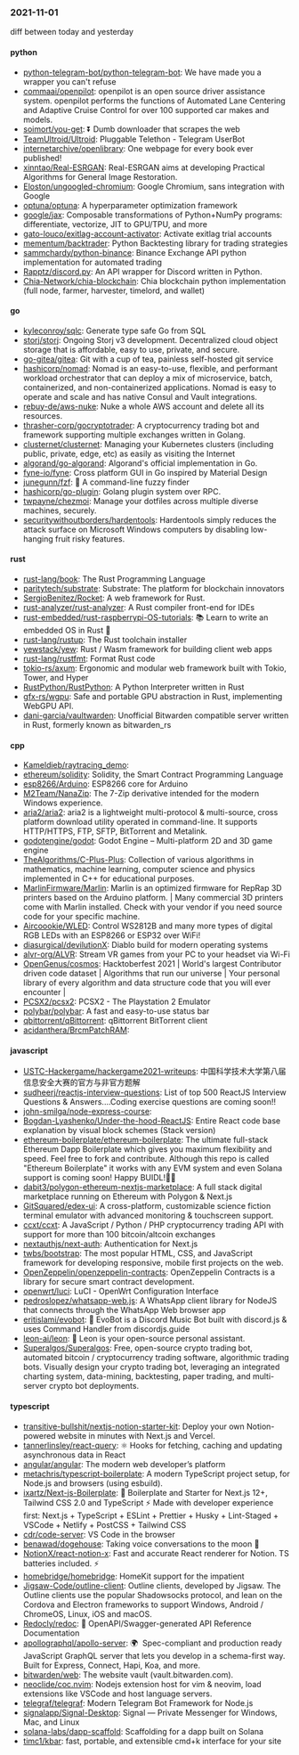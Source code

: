 ### 2021-11-01
diff between today and yesterday

#### python
* [python-telegram-bot/python-telegram-bot](https://github.com/python-telegram-bot/python-telegram-bot): We have made you a wrapper you can't refuse
* [commaai/openpilot](https://github.com/commaai/openpilot): openpilot is an open source driver assistance system. openpilot performs the functions of Automated Lane Centering and Adaptive Cruise Control for over 100 supported car makes and models.
* [soimort/you-get](https://github.com/soimort/you-get): ⏬ Dumb downloader that scrapes the web
* [TeamUltroid/Ultroid](https://github.com/TeamUltroid/Ultroid): Pluggable Telethon - Telegram UserBot
* [internetarchive/openlibrary](https://github.com/internetarchive/openlibrary): One webpage for every book ever published!
* [xinntao/Real-ESRGAN](https://github.com/xinntao/Real-ESRGAN): Real-ESRGAN aims at developing Practical Algorithms for General Image Restoration.
* [Eloston/ungoogled-chromium](https://github.com/Eloston/ungoogled-chromium): Google Chromium, sans integration with Google
* [optuna/optuna](https://github.com/optuna/optuna): A hyperparameter optimization framework
* [google/jax](https://github.com/google/jax): Composable transformations of Python+NumPy programs: differentiate, vectorize, JIT to GPU/TPU, and more
* [gato-louco/exitlag-account-activator](https://github.com/gato-louco/exitlag-account-activator): Activate exitlag trial accounts
* [mementum/backtrader](https://github.com/mementum/backtrader): Python Backtesting library for trading strategies
* [sammchardy/python-binance](https://github.com/sammchardy/python-binance): Binance Exchange API python implementation for automated trading
* [Rapptz/discord.py](https://github.com/Rapptz/discord.py): An API wrapper for Discord written in Python.
* [Chia-Network/chia-blockchain](https://github.com/Chia-Network/chia-blockchain): Chia blockchain python implementation (full node, farmer, harvester, timelord, and wallet)

#### go
* [kyleconroy/sqlc](https://github.com/kyleconroy/sqlc): Generate type safe Go from SQL
* [storj/storj](https://github.com/storj/storj): Ongoing Storj v3 development. Decentralized cloud object storage that is affordable, easy to use, private, and secure.
* [go-gitea/gitea](https://github.com/go-gitea/gitea): Git with a cup of tea, painless self-hosted git service
* [hashicorp/nomad](https://github.com/hashicorp/nomad): Nomad is an easy-to-use, flexible, and performant workload orchestrator that can deploy a mix of microservice, batch, containerized, and non-containerized applications. Nomad is easy to operate and scale and has native Consul and Vault integrations.
* [rebuy-de/aws-nuke](https://github.com/rebuy-de/aws-nuke): Nuke a whole AWS account and delete all its resources.
* [thrasher-corp/gocryptotrader](https://github.com/thrasher-corp/gocryptotrader): A cryptocurrency trading bot and framework supporting multiple exchanges written in Golang.
* [clusternet/clusternet](https://github.com/clusternet/clusternet): Managing your Kubernetes clusters (including public, private, edge, etc) as easily as visiting the Internet
* [algorand/go-algorand](https://github.com/algorand/go-algorand): Algorand's official implementation in Go.
* [fyne-io/fyne](https://github.com/fyne-io/fyne): Cross platform GUI in Go inspired by Material Design
* [junegunn/fzf](https://github.com/junegunn/fzf): 🌸 A command-line fuzzy finder
* [hashicorp/go-plugin](https://github.com/hashicorp/go-plugin): Golang plugin system over RPC.
* [twpayne/chezmoi](https://github.com/twpayne/chezmoi): Manage your dotfiles across multiple diverse machines, securely.
* [securitywithoutborders/hardentools](https://github.com/securitywithoutborders/hardentools): Hardentools simply reduces the attack surface on Microsoft Windows computers by disabling low-hanging fruit risky features.

#### rust
* [rust-lang/book](https://github.com/rust-lang/book): The Rust Programming Language
* [paritytech/substrate](https://github.com/paritytech/substrate): Substrate: The platform for blockchain innovators
* [SergioBenitez/Rocket](https://github.com/SergioBenitez/Rocket): A web framework for Rust.
* [rust-analyzer/rust-analyzer](https://github.com/rust-analyzer/rust-analyzer): A Rust compiler front-end for IDEs
* [rust-embedded/rust-raspberrypi-OS-tutorials](https://github.com/rust-embedded/rust-raspberrypi-OS-tutorials): 📚 Learn to write an embedded OS in Rust 🦀
* [rust-lang/rustup](https://github.com/rust-lang/rustup): The Rust toolchain installer
* [yewstack/yew](https://github.com/yewstack/yew): Rust / Wasm framework for building client web apps
* [rust-lang/rustfmt](https://github.com/rust-lang/rustfmt): Format Rust code
* [tokio-rs/axum](https://github.com/tokio-rs/axum): Ergonomic and modular web framework built with Tokio, Tower, and Hyper
* [RustPython/RustPython](https://github.com/RustPython/RustPython): A Python Interpreter written in Rust
* [gfx-rs/wgpu](https://github.com/gfx-rs/wgpu): Safe and portable GPU abstraction in Rust, implementing WebGPU API.
* [dani-garcia/vaultwarden](https://github.com/dani-garcia/vaultwarden): Unofficial Bitwarden compatible server written in Rust, formerly known as bitwarden_rs

#### cpp
* [Kameldieb/raytracing_demo](https://github.com/Kameldieb/raytracing_demo): 
* [ethereum/solidity](https://github.com/ethereum/solidity): Solidity, the Smart Contract Programming Language
* [esp8266/Arduino](https://github.com/esp8266/Arduino): ESP8266 core for Arduino
* [M2Team/NanaZip](https://github.com/M2Team/NanaZip): The 7-Zip derivative intended for the modern Windows experience.
* [aria2/aria2](https://github.com/aria2/aria2): aria2 is a lightweight multi-protocol & multi-source, cross platform download utility operated in command-line. It supports HTTP/HTTPS, FTP, SFTP, BitTorrent and Metalink.
* [godotengine/godot](https://github.com/godotengine/godot): Godot Engine – Multi-platform 2D and 3D game engine
* [TheAlgorithms/C-Plus-Plus](https://github.com/TheAlgorithms/C-Plus-Plus): Collection of various algorithms in mathematics, machine learning, computer science and physics implemented in C++ for educational purposes.
* [MarlinFirmware/Marlin](https://github.com/MarlinFirmware/Marlin): Marlin is an optimized firmware for RepRap 3D printers based on the Arduino platform. | Many commercial 3D printers come with Marlin installed. Check with your vendor if you need source code for your specific machine.
* [Aircoookie/WLED](https://github.com/Aircoookie/WLED): Control WS2812B and many more types of digital RGB LEDs with an ESP8266 or ESP32 over WiFi!
* [diasurgical/devilutionX](https://github.com/diasurgical/devilutionX): Diablo build for modern operating systems
* [alvr-org/ALVR](https://github.com/alvr-org/ALVR): Stream VR games from your PC to your headset via Wi-Fi
* [OpenGenus/cosmos](https://github.com/OpenGenus/cosmos): Hacktoberfest 2021 | World's largest Contributor driven code dataset | Algorithms that run our universe | Your personal library of every algorithm and data structure code that you will ever encounter |
* [PCSX2/pcsx2](https://github.com/PCSX2/pcsx2): PCSX2 - The Playstation 2 Emulator
* [polybar/polybar](https://github.com/polybar/polybar): A fast and easy-to-use status bar
* [qbittorrent/qBittorrent](https://github.com/qbittorrent/qBittorrent): qBittorrent BitTorrent client
* [acidanthera/BrcmPatchRAM](https://github.com/acidanthera/BrcmPatchRAM): 

#### javascript
* [USTC-Hackergame/hackergame2021-writeups](https://github.com/USTC-Hackergame/hackergame2021-writeups): 中国科学技术大学第八届信息安全大赛的官方与非官方题解
* [sudheerj/reactjs-interview-questions](https://github.com/sudheerj/reactjs-interview-questions): List of top 500 ReactJS Interview Questions & Answers....Coding exercise questions are coming soon!!
* [john-smilga/node-express-course](https://github.com/john-smilga/node-express-course): 
* [Bogdan-Lyashenko/Under-the-hood-ReactJS](https://github.com/Bogdan-Lyashenko/Under-the-hood-ReactJS): Entire React code base explanation by visual block schemes (Stack version)
* [ethereum-boilerplate/ethereum-boilerplate](https://github.com/ethereum-boilerplate/ethereum-boilerplate): The ultimate full-stack Ethereum Dapp Boilerplate which gives you maximum flexibility and speed. Feel free to fork and contribute. Although this repo is called "Ethereum Boilerplate" it works with any EVM system and even Solana support is coming soon! Happy BUIDL!👷‍♂️
* [dabit3/polygon-ethereum-nextjs-marketplace](https://github.com/dabit3/polygon-ethereum-nextjs-marketplace): A full stack digital marketplace running on Ethereum with Polygon & Next.js
* [GitSquared/edex-ui](https://github.com/GitSquared/edex-ui): A cross-platform, customizable science fiction terminal emulator with advanced monitoring & touchscreen support.
* [ccxt/ccxt](https://github.com/ccxt/ccxt): A JavaScript / Python / PHP cryptocurrency trading API with support for more than 100 bitcoin/altcoin exchanges
* [nextauthjs/next-auth](https://github.com/nextauthjs/next-auth): Authentication for Next.js
* [twbs/bootstrap](https://github.com/twbs/bootstrap): The most popular HTML, CSS, and JavaScript framework for developing responsive, mobile first projects on the web.
* [OpenZeppelin/openzeppelin-contracts](https://github.com/OpenZeppelin/openzeppelin-contracts): OpenZeppelin Contracts is a library for secure smart contract development.
* [openwrt/luci](https://github.com/openwrt/luci): LuCI - OpenWrt Configuration Interface
* [pedroslopez/whatsapp-web.js](https://github.com/pedroslopez/whatsapp-web.js): A WhatsApp client library for NodeJS that connects through the WhatsApp Web browser app
* [eritislami/evobot](https://github.com/eritislami/evobot): 🤖 EvoBot is a Discord Music Bot built with discord.js & uses Command Handler from discordjs.guide
* [leon-ai/leon](https://github.com/leon-ai/leon): 🧠 Leon is your open-source personal assistant.
* [Superalgos/Superalgos](https://github.com/Superalgos/Superalgos): Free, open-source crypto trading bot, automated bitcoin / cryptocurrency trading software, algorithmic trading bots. Visually design your crypto trading bot, leveraging an integrated charting system, data-mining, backtesting, paper trading, and multi-server crypto bot deployments.

#### typescript
* [transitive-bullshit/nextjs-notion-starter-kit](https://github.com/transitive-bullshit/nextjs-notion-starter-kit): Deploy your own Notion-powered website in minutes with Next.js and Vercel.
* [tannerlinsley/react-query](https://github.com/tannerlinsley/react-query): ⚛️ Hooks for fetching, caching and updating asynchronous data in React
* [angular/angular](https://github.com/angular/angular): The modern web developer’s platform
* [metachris/typescript-boilerplate](https://github.com/metachris/typescript-boilerplate): A modern TypeScript project setup, for Node.js and browsers (using esbuild).
* [ixartz/Next-js-Boilerplate](https://github.com/ixartz/Next-js-Boilerplate): 🚀 Boilerplate and Starter for Next.js 12+, Tailwind CSS 2.0 and TypeScript ⚡️ Made with developer experience first: Next.js + TypeScript + ESLint + Prettier + Husky + Lint-Staged + VSCode + Netlify + PostCSS + Tailwind CSS
* [cdr/code-server](https://github.com/cdr/code-server): VS Code in the browser
* [benawad/dogehouse](https://github.com/benawad/dogehouse): Taking voice conversations to the moon 🚀
* [NotionX/react-notion-x](https://github.com/NotionX/react-notion-x): Fast and accurate React renderer for Notion. TS batteries included. ⚡️
* [homebridge/homebridge](https://github.com/homebridge/homebridge): HomeKit support for the impatient
* [Jigsaw-Code/outline-client](https://github.com/Jigsaw-Code/outline-client): Outline clients, developed by Jigsaw. The Outline clients use the popular Shadowsocks protocol, and lean on the Cordova and Electron frameworks to support Windows, Android / ChromeOS, Linux, iOS and macOS.
* [Redocly/redoc](https://github.com/Redocly/redoc): 📘 OpenAPI/Swagger-generated API Reference Documentation
* [apollographql/apollo-server](https://github.com/apollographql/apollo-server): 🌍  Spec-compliant and production ready JavaScript GraphQL server that lets you develop in a schema-first way. Built for Express, Connect, Hapi, Koa, and more.
* [bitwarden/web](https://github.com/bitwarden/web): The website vault (vault.bitwarden.com).
* [neoclide/coc.nvim](https://github.com/neoclide/coc.nvim): Nodejs extension host for vim & neovim, load extensions like VSCode and host language servers.
* [telegraf/telegraf](https://github.com/telegraf/telegraf): Modern Telegram Bot Framework for Node.js
* [signalapp/Signal-Desktop](https://github.com/signalapp/Signal-Desktop): Signal — Private Messenger for Windows, Mac, and Linux
* [solana-labs/dapp-scaffold](https://github.com/solana-labs/dapp-scaffold): Scaffolding for a dapp built on Solana
* [timc1/kbar](https://github.com/timc1/kbar): fast, portable, and extensible cmd+k interface for your site
